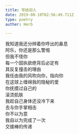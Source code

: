 ```yaml
---  
title: 写给旧人  
date: 2019-08-10T02:56:49.711Z  
type: poetry  
auther: Herb   

---  
```

我知道我还分辨着你呼出的鼻息  
阿乐，你还是那么警惕  
但我不怪你    
每一个固执欲绝背后必定有  
其反复撞击的理由  
我任由我的风吹向你，指向你  
在这球上缠绵我的隐秘的爱    
你抚摸过自己的  
滚烫肌肤  
我趁自己身体还没冷下来  
去与你手掌相击    
你不以为意  
我自以为完成了一次  
交接棒的传递  
